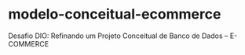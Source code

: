 # modelo-conceitual-ecommerce
Desafio DIO: Refinando um Projeto Conceitual de Banco de Dados – E-COMMERCE

